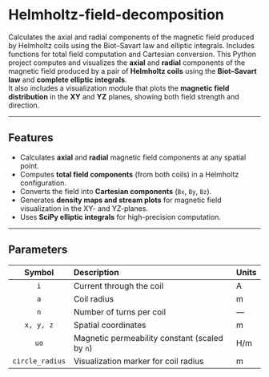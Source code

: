 # Helmholtz-field-decomposition
Calculates the axial and radial components of the magnetic field produced by Helmholtz coils using the Biot–Savart law and elliptic integrals. Includes functions for total field computation and Cartesian conversion.
This Python project computes and visualizes the **axial** and **radial** components of the magnetic field produced by a pair of **Helmholtz coils** using the **Biot–Savart law** and **complete elliptic integrals**.  
It also includes a visualization module that plots the **magnetic field distribution** in the **XY** and **YZ** planes, showing both field strength and direction.

---

## Features

- Calculates **axial** and **radial** magnetic field components at any spatial point.  
- Computes **total field components** (from both coils) in a Helmholtz configuration.  
- Converts the field into **Cartesian components** (`Bx`, `By`, `Bz`).  
- Generates **density maps and stream plots** for magnetic field visualization in the XY- and YZ-planes.  
- Uses **SciPy elliptic integrals** for high-precision computation.

---

## Parameters

| Symbol | Description | Units |
|:------:|:-------------|:------|
| `i` | Current through the coil | A |
| `a` | Coil radius | m |
| `n` | Number of turns per coil | — |
| `x, y, z` | Spatial coordinates | m |
| `uo` | Magnetic permeability constant (scaled by `n`) | H/m |
| `circle_radius` | Visualization marker for coil radius | m |
